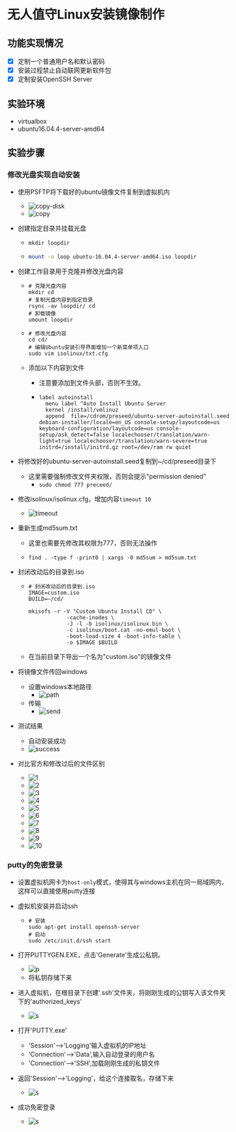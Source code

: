 # 无人值守Linux安装镜像制作

## 功能实现情况

- [x] 定制一个普通用户名和默认密码
- [x] 安装过程禁止自动联网更新软件包
- [x] 定制安装OpenSSH Server

## 实验环境

* virtualbox
* ubuntu16.04.4-server-amd64

## 实验步骤

### 修改光盘实现自动安装

* 使用PSFTP将下载好的ubuntu镜像文件复制到虚拟机内

  * ![copy-disk](psftp-login.png)
  * ![copy](copy.png)

* 创建指定目录并挂载光盘

  * ```shell
    mkdir loopdir
    ```

  * ```bash
    mount -o loop ubuntu-16.04.4-server-amd64.iso loopdir
    ```

* 创建工作目录用于克隆并修改光盘内容

  * ```shell
    # 克隆光盘内容
    mkdir cd
    # 复制光盘内容到指定目录
    rsync -av loopdir/ cd
    # 卸载镜像
    umount loopdir
    ```

  * ````shell
    # 修改光盘内容
    cd cd/
    # 编辑Ubuntu安装引导界面增加一个新菜单项入口
    sudo vim isolinux/txt.cfg
    ````

  * 添加以下内容到文件

    * 注意要添加到文件头部，否则不生效。

    * ```shell
      label autoinstall
        menu label ^Auto Install Ubuntu Server
        kernel /install/vmlinuz
        append  file=/cdrom/preseed/ubuntu-server-autoinstall.seed debian-installer/locale=en_US console-setup/layoutcode=us keyboard-configuration/layoutcode=us console-setup/ask_detect=false localechooser/translation/warn-light=true localechooser/translation/warn-severe=true initrd=/install/initrd.gz root=/dev/ram rw quiet
      ```

* 将修改好的ubuntu-server-autoinstall.seed复制到~/cd/preseed目录下

  * 这里需要强制修改文件夹权限，否则会提示"permission denied"
    * ```sudo chmod 777 preceed/```

* 修改isolinux/isolinux.cfg，增加内容`timeout 10`

  * ![timeout](timeout.png)

* 重新生成md5sum.txt

  * 这里也需要先修改其权限为777，否则无法操作

  * ```shell
    find . -type f -print0 | xargs -0 md5sum > md5sum.txt
    ```

* 封闭改动后的目录到.iso

  * ```shell
    # 封闭改动后的目录到.iso
    IMAGE=custom.iso
    BUILD=~/cd/

    mkisofs -r -V "Custom Ubuntu Install CD" \
                -cache-inodes \
                -J -l -b isolinux/isolinux.bin \
                -c isolinux/boot.cat -no-emul-boot \
                -boot-load-size 4 -boot-info-table \
                -o $IMAGE $BUILD
    ```

  * 在当前目录下导出一个名为"custom.iso"的镜像文件

* 将镜像文件传回windows

  * 设置windows本地路径
    * ![path](local-path.png)
  * 传输
    * ![send](send.png)

* 测试结果

  * 自动安装成功
  * ![success](success.png)

* 对比官方和修改过后的文件区别

  * ![1](1.png)
  * ![2](2.png)
  * ![3](3.png)
  * ![4](4.png)
  * ![5](5.png)
  * ![6](6.png)
  * ![7](7.png)
  * ![8](8.png)
  * ![9](9.png)
  * ![10](10.png)

### putty的免密登录

* 设置虚拟机网卡为`host-only`模式，使得其与windows主机在同一局域网内，这样可以直接使用putty连接

* 虚拟机安装并启动ssh

  * ```shell
    # 安装
    sudo apt-get install openssh-server
    # 启动
    sudo /etc/init.d/ssh start
    ```

* 打开PUTTYGEN.EXE，点击'Generate'生成公私钥。

  * ![p](private-key.png)
  * 将私钥存储下来

* 进入虚拟机，在根目录下创建'.ssh'文件夹，将刚刚生成的公钥写入该文件夹下的'authorized_keys'

  * ![s](store-publicKey.png)

* 打开'PUTTY.exe'

  * 'Session'-->'Logging'输入虚拟机的IP地址
  * 'Connection'-->'Data',输入自动登录的用户名
  * 'Connection'-->'SSH',加载刚刚生成的私钥文件

* 返回'Session'-->'Logging'，给这个连接取名，存储下来

  * ![s](save.png)

* 成功免密登录

  * ![s](free-passwd-success.png)